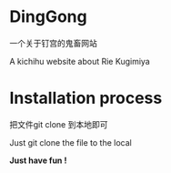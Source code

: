 # DingGong
一个关于钉宫的鬼畜网站

A kichihu website about Rie Kugimiya

# Installation process
把文件git clone 到本地即可

Just git clone the file to the local


**Just have fun !**
